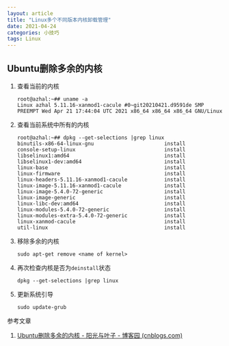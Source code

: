 ```yaml
---
layout: article
title: "Linux多个不同版本内核卸载管理"
date: 2021-04-24
categories: 小技巧
tags: Linux
---
```




## Ubuntu删除多余的内核

1. 查看当前的内核

   ```shell
   root@azhal:~## uname -a
   Linux azhal 5.11.16-xanmod1-cacule #0~git20210421.d9591de SMP PREEMPT Wed Apr 21 17:44:04 UTC 2021 x86_64 x86_64 x86_64 GNU/Linux
   ```

2. 查看当前系统中所有的内核

   ```shell
   root@azhal:~## dpkg --get-selections |grep linux
   binutils-x86-64-linux-gnu                       install
   console-setup-linux                             install
   libselinux1:amd64                               install
   libselinux1-dev:amd64                           install
   linux-base                                      install
   linux-firmware                                  install
   linux-headers-5.11.16-xanmod1-cacule            install
   linux-image-5.11.16-xanmod1-cacule              install
   linux-image-5.4.0-72-generic                    install
   linux-image-generic                             install
   linux-libc-dev:amd64                            install
   linux-modules-5.4.0-72-generic                  install
   linux-modules-extra-5.4.0-72-generic            install
   linux-xanmod-cacule                             install
   util-linux                                      install
   ```

3. 移除多余的内核

   ```shell
   sudo apt-get remove <name of kernel>
   ```

4. 再次检查内核是否为`deinstall`状态

   ```shell
   dpkg --get-selections |grep linux
   ```

5. 更新系统引导

   ```shell
   sudo update-grub
   ```

参考文章

1. [Ubuntu删除多余的内核 - 阳光与叶子 - 博客园 (cnblogs.com)](https://www.cnblogs.com/yangzhaon/p/12911716.html)
